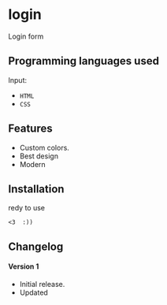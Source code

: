 # login #
Login form


## Programming languages used ##
Input:
- `HTML`
- `CSS`


## Features ##
- Custom colors.
- Best design
- Modern


## Installation ##
redy to use
```
<3  :))
```


## Changelog ##
#### Version 1 ####
- Initial release.
- Updated
